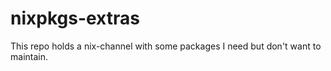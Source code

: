 # nixpkgs-extras
This repo holds a nix-channel with some packages I need but don't want to maintain.
